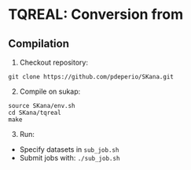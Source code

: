 # TQREAL: Conversion from 

## Compilation

1. Checkout repository:
```
git clone https://github.com/pdeperio/SKana.git
```

2. Compile on sukap:
```
source SKana/env.sh
cd SKana/tqreal
make
```

3. Run:

* Specify datasets in ```sub_job.sh```
* Submit jobs with: ```./sub_job.sh```
